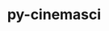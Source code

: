 ---
title: "py-cinemasci"
layout: cache
categories: [package, v0.19]
meta: {"versions": ["1.3", "1.7.0"], "compilers": ["gcc@=11.1.0", "gcc@=7.5.0", "oneapi@=2022.1.0"], "oss": ["ubuntu18.04", "ubuntu20.04"], "platforms": ["linux"], "targets": ["x86_64"], "stacks": ["data-vis-sdk", "e4s", "e4s-oneapi"], "num_specs": 3, "num_specs_by_stack": {"data-vis-sdk": 1, "e4s": 1, "e4s-oneapi": 1}}
spec_details: [{"hash": "kkeasorfitakbyoxrknctbmyfx6uwhc4", "compiler": "gcc@=7.5.0", "versions": ["1.3"], "os": "ubuntu18.04", "platform": "linux", "target": "x86_64", "variants": ["build_system=python_pip", "+mpi"], "stacks": ["data-vis-sdk"], "size": "-", "tarball": "https://binaries.spack.io/releases/v0.19/build_cache/linux-ubuntu18.04-x86_64/gcc-7.5.0/py-cinemasci-1.3/linux-ubuntu18.04-x86_64-gcc-7.5.0-py-cinemasci-1.3-kkeasorfitakbyoxrknctbmyfx6uwhc4.spack"}, {"hash": "ru37cia2bzrh2xtvrreywddonkzsujte", "compiler": "gcc@=11.1.0", "versions": ["1.7.0"], "os": "ubuntu20.04", "platform": "linux", "target": "x86_64", "variants": ["build_system=python_pip", "+mpi"], "stacks": ["e4s"], "size": "-", "tarball": "https://binaries.spack.io/releases/v0.19/build_cache/linux-ubuntu20.04-x86_64/gcc-11.1.0/py-cinemasci-1.7.0/linux-ubuntu20.04-x86_64-gcc-11.1.0-py-cinemasci-1.7.0-ru37cia2bzrh2xtvrreywddonkzsujte.spack"}, {"hash": "qu3ybjmb3tdvk3xynlqsoctslfsokhy4", "compiler": "oneapi@=2022.1.0", "versions": ["1.7.0"], "os": "ubuntu20.04", "platform": "linux", "target": "x86_64", "variants": ["build_system=python_pip", "+mpi"], "stacks": ["e4s-oneapi"], "size": "-", "tarball": "https://binaries.spack.io/releases/v0.19/build_cache/linux-ubuntu20.04-x86_64/oneapi-2022.1.0/py-cinemasci-1.7.0/linux-ubuntu20.04-x86_64-oneapi-2022.1.0-py-cinemasci-1.7.0-qu3ybjmb3tdvk3xynlqsoctslfsokhy4.spack"}]
---